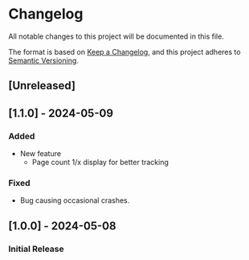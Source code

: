 # Changelog
All notable changes to this project will be documented in this file.

The format is based on [Keep a Changelog](https://keepachangelog.com/en/1.0.0/),
and this project adheres to [Semantic Versioning](https://semver.org/).

## [Unreleased]

## [1.1.0] - 2024-05-09
### Added
- New feature
  - Page count 1/x display for better tracking

### Fixed
- Bug causing occasional crashes. 

## [1.0.0] - 2024-05-08
### Initial Release 